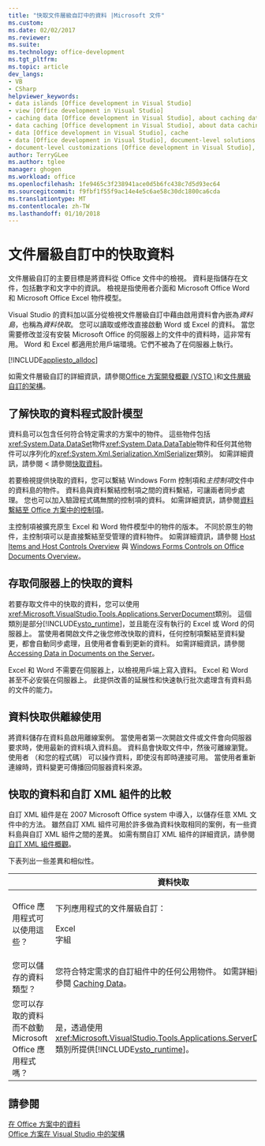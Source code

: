 ```yaml
---
title: "快取文件層級自訂中的資料 |Microsoft 文件"
ms.custom: 
ms.date: 02/02/2017
ms.reviewer: 
ms.suite: 
ms.technology: office-development
ms.tgt_pltfrm: 
ms.topic: article
dev_langs:
- VB
- CSharp
helpviewer_keywords:
- data islands [Office development in Visual Studio]
- view [Office development in Visual Studio]
- caching data [Office development in Visual Studio], about caching data
- data caching [Office development in Visual Studio], about data caching
- data [Office development in Visual Studio], cache
- data [Office development in Visual Studio], document-level solutions
- document-level customizations [Office development in Visual Studio], data model
author: TerryGLee
ms.author: tglee
manager: ghogen
ms.workload: office
ms.openlocfilehash: 1fe9465c3f238941ace0d5b6fc438c7d5d93ec64
ms.sourcegitcommit: f9fbf1f55f9ac14e4e5c6ae58c30dc1800ca6cda
ms.translationtype: MT
ms.contentlocale: zh-TW
ms.lasthandoff: 01/10/2018
---
```

# <a name="cached-data-in-document-level-customizations"></a>文件層級自訂中的快取資料
  文件層級自訂的主要目標是將資料從 Office 文件中的檢視。 資料是指儲存在文件，包括數字和文字中的資訊。 檢視是指使用者介面和 Microsoft Office Word 和 Microsoft Office Excel 物件模型。  
  
 Visual Studio 的資料加以區分從檢視文件層級自訂中藉由啟用資料會內嵌為*資料島*，也稱為*資料快取*。 您可以讀取或修改直接啟動 Word 或 Excel 的資料。 當您需要修改並沒有安裝 Microsoft Office 的伺服器上的文件中的資料時，這非常有用。 Word 和 Excel 都適用於用戶端環境。它們不被為了在伺服器上執行。  
  
 [!INCLUDE[appliesto_alldoc](../vsto/includes/appliesto-alldoc-md.md)]  
  
 如需文件層級自訂的詳細資訊，請參閱[Office 方案開發概觀 &#40;VSTO &#41;](../vsto/office-solutions-development-overview-vsto.md)和[文件層級自訂的架構](../vsto/architecture-of-document-level-customizations.md)。  
  
## <a name="understanding-the-cached-data-programming-model"></a>了解快取的資料程式設計模型  
 資料島可以包含任何符合特定需求的方案中的物件。 這些物件包括<xref:System.Data.DataSet>物件<xref:System.Data.DataTable>物件和任何其他物件可以序列化的<xref:System.Xml.Serialization.XmlSerializer>類別。 如需詳細資訊，請參閱 < 請參閱[快取資料](../vsto/caching-data.md)。  
  
 若要檢視提供快取的資料，您可以繫結 Windows Form 控制項和*主控制項*文件中的資料島的物件。 資料島與資料繫結控制項之間的資料繫結，可讓兩者同步處理。 您也可以加入驗證程式碼無關的控制項的資料。 如需詳細資訊，請參閱[資料繫結至 Office 方案中的控制項](../vsto/binding-data-to-controls-in-office-solutions.md)。  
  
 主控制項被擴充原生 Excel 和 Word 物件模型中的物件的版本。 不同於原生的物件，主控制項可以是直接繫結至受管理的資料物件。 如需詳細資訊，請參閱 [Host Items and Host Controls Overview](../vsto/host-items-and-host-controls-overview.md) 與 [Windows Forms Controls on Office Documents Overview](../vsto/windows-forms-controls-on-office-documents-overview.md)。  
  
## <a name="accessing-cached-data-on-the-server"></a>存取伺服器上的快取的資料  
 若要存取文件中的快取的資料，您可以使用<xref:Microsoft.VisualStudio.Tools.Applications.ServerDocument>類別。 這個類別是部分[!INCLUDE[vsto_runtime](../vsto/includes/vsto-runtime-md.md)]，並且能在沒有執行的 Excel 或 Word 的伺服器上。 當使用者開啟文件之後您修改快取的資料，任何控制項繫結至資料變更，都會自動同步處理，且使用者會看到更新的資料。 如需詳細資訊，請參閱 [Accessing Data in Documents on the Server](../vsto/accessing-data-in-documents-on-the-server.md)。  
  
 Excel 和 Word 不需要在伺服器上，以檢視用戶端上寫入資料。 Excel 和 Word 甚至不必安裝在伺服器上。 此提供改善的延展性和快速執行批次處理含有資料島的文件的能力。  
  
## <a name="data-caching-for-offline-use"></a>資料快取供離線使用  
 將資料儲存在資料島啟用離線案例。 當使用者第一次開啟文件或文件會向伺服器要求時，使用最新的資料填入資料島。 資料島會快取文件中，然後可離線瀏覽。 使用者 （和您的程式碼） 可以操作資料，即使沒有即時連接可用。 當使用者重新連線時，資料變更可傳播回伺服器資料來源。  
  
## <a name="cached-data-and-custom-xml-parts-compared"></a>快取的資料和自訂 XML 組件的比較  
 自訂 XML 組件是在 2007 Microsoft Office system 中導入，以儲存任意 XML 文件中的方法。 雖然自訂 XML 組件可用於許多做為資料快取相同的案例，有一些資料島與自訂 XML 組件之間的差異。 如需有關自訂 XML 組件的詳細資訊，請參閱[自訂 XML 組件概觀](../vsto/custom-xml-parts-overview.md)。  
  
 下表列出一些差異和相似性。  
  
||資料快取|自訂 XML 組件|  
|-|----------------|----------------------|  
|Office 應用程式可以使用這些？|下列應用程式的文件層級自訂：<br /><br /> Excel<br />字組|下列應用程式的文件層級和應用程式層級方案：<br /><br /> Excel<br />-PowerPoint<br />字組|  
|您可以儲存的資料類型？|您符合特定需求的自訂組件中的任何公用物件。 如需詳細資訊，請參閱 [Caching Data](../vsto/caching-data.md)。|任何 XML 資料。|  
|您可以存取的資料而不啟動 Microsoft Office 應用程式嗎？|是，透過使用<xref:Microsoft.VisualStudio.Tools.Applications.ServerDocument>類別所提供[!INCLUDE[vsto_runtime](../vsto/includes/vsto-runtime-md.md)]。|是，使用中的類別來<xref:System.IO.Packaging>命名空間，或使用 Open XML 格式 SDK。|  
  
## <a name="see-also"></a>請參閱  
 [在 Office 方案中的資料](../vsto/data-in-office-solutions.md)   
 [Office 方案在 Visual Studio 中的架構](../vsto/architecture-of-office-solutions-in-visual-studio.md)  
  
  